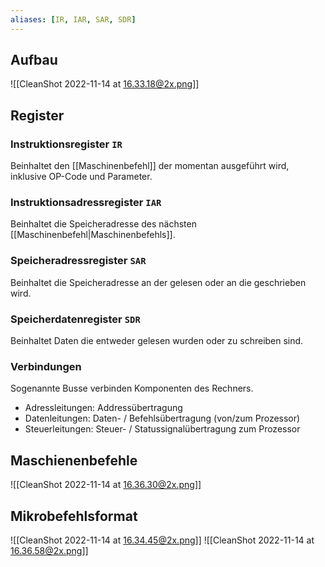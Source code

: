 ```yaml
---
aliases: [IR, IAR, SAR, SDR]
---
```


## Aufbau

![[CleanShot 2022-11-14 at 16.33.18@2x.png]]

## Register

### Instruktionsregister `IR`

Beinhaltet den [[Maschinenbefehl]] der momentan ausgeführt wird, inklusive OP-Code und Parameter.

### Instruktionsadressregister `IAR`

Beinhaltet die Speicheradresse des nächsten [[Maschinenbefehl|Maschinenbefehls]].

### Speicheradressregister `SAR`

Beinhaltet die Speicheradresse an der gelesen oder an die geschrieben wird.

### Speicherdatenregister `SDR`

Beinhaltet Daten die entweder gelesen wurden oder zu schreiben sind.

### Verbindungen

Sogenannte Busse verbinden Komponenten des Rechners.

- Adressleitungen: Addressübertragung
- Datenleitungen: Daten- / Befehlsübertragung (von/zum Prozessor)
- Steuerleitungen: Steuer- / Statussignalübertragung zum Prozessor

## Maschienenbefehle

![[CleanShot 2022-11-14 at 16.36.30@2x.png]]

## Mikrobefehlsformat

![[CleanShot 2022-11-14 at 16.34.45@2x.png]]
![[CleanShot 2022-11-14 at 16.36.58@2x.png]]
